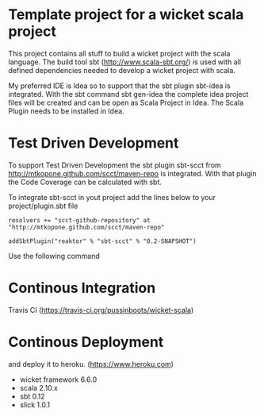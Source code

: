Template project for a wicket scala project
==================

This project contains all stuff to build a wicket project with the scala language.
The build tool sbt (http://www.scala-sbt.org/) is used with all defined dependencies
needed to develop a wicket project with scala. 

My preferred IDE is Idea so to support that the sbt plugin sbt-idea is integrated.
With the sbt command
    sbt gen-idea
the complete idea project files will be created and can be open as Scala Project in Idea.
The Scala Plugin needs to be installed in Idea.


Test Driven Development
==================

To support Test Driven Development the sbt plugin sbt-scct from http://mtkopone.github.com/scct/maven-repo is
integrated. With that plugin the Code Coverage can be calculated with sbt.

To integrate sbt-scct in yout project add the lines below to your project/plugin.sbt file
    
    resolvers += "scct-github-repository" at "http://mtkopone.github.com/scct/maven-repo"

    addSbtPlugin("reaktor" % "sbt-scct" % "0.2-SNAPSHOT")

Use the following command 


Continous Integration
==================
Travis CI (https://travis-ci.org/pussinboots/wicket-scala)

Continous Deployment
==================
and deploy it to heroku. (https://www.heroku.com)




* wicket framework 6.6.0
* scala 2.10.x
* sbt 0.12
* slick 1.0.1
